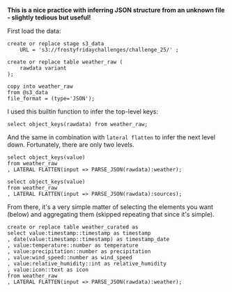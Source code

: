 **This is a nice practice with inferring JSON structure from an unknown file - slightly tedious but useful!**

First load the data:
```
create or replace stage s3_data 
	URL = 's3://frostyfridaychallenges/challenge_25/' ;

create or replace table weather_raw (
    rawdata variant 
);

copy into weather_raw 
from @s3_data 
file_format = (type='JSON');
```

I used this builtin function to infer the top-level keys:
```
select object_keys(rawdata) from weather_raw;
```

And the same in combination with `lateral flatten` to infer the next level down. Fortunately, there are only two levels.
```
select object_keys(value)
from weather_raw
, LATERAL FLATTEN(input => PARSE_JSON(rawdata):weather);

select object_keys(value)
from weather_raw
, LATERAL FLATTEN(input => PARSE_JSON(rawdata):sources);
```

From there, it's a very simple matter of selecting the elements you want (below) and aggregating them (skipped repeating that since it's simple). 
```
create or replace table weather_curated as 
select value:timestamp::timestamp as timestamp
, date(value:timestamp::timestamp) as timestamp_date
, value:temperature::number as temperature
, value:precipitation::number as precipitation
, value:wind_speed::number as wind_speed
, value:relative_humidity::int as relative_humidity 
, value:icon::text as icon 
from weather_raw
, LATERAL FLATTEN(input => PARSE_JSON(rawdata):weather);
```

